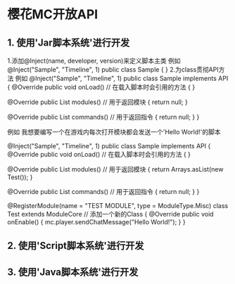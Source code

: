 # 樱花MC开放API
## 1. 使用'Jar脚本系统'进行开发 ##

1.添加@Inject(name, developer, version)来定义脚本主类 例如
@Inject("Sample", "Timeline", 1)
public class Sample {
}
2.为class贯彻API方法 例如
@Inject("Sample", "Timeline", 1)
public class Sample implements API {
@Override
public void onLoad() // 在载入脚本时会引用的方法
{
}

@Override
public List<ModuleCore> modules() // 用于返回模块
{
  return null;
}
  
@Override
public List<CMDCore> commands() // 用于返回指令
{
  return null;
}
}

例如 我想要编写一个在游戏内每次打开模块都会发送一个'Hello World!'的脚本

@Inject("Sample", "Timeline", 1)
public class Sample implements API {
@Override
public void onLoad() // 在载入脚本时会引用的方法
{
}

@Override
public List<ModuleCore> modules() // 用于返回模块
{
  return Arrays.asList(new Test());
}
  
@Override
public List<CMDCore> commands() // 用于返回指令
{
  return null;
}
}
  
@RegisterModule(name = "TEST MODULE", type = ModuleType.Misc)
class Test extends ModuleCore // 添加一个新的Class
{
    @Override
    public void onEnable()
    {
        mc.player.sendChatMessage("Hello World!");
    }
}

## 2. 使用'Script脚本系统'进行开发 ##
  
  
## 3. 使用'Java脚本系统'进行开发 ##
